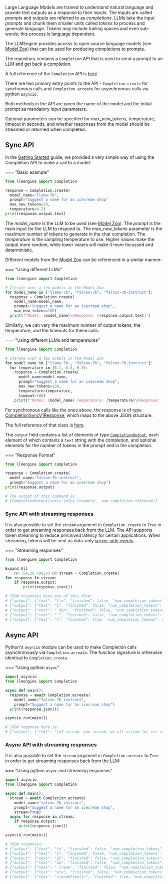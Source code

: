 Large Language Models are trained to understand natural language and provide text outputs as a response to
their inputs. The inputs are called _prompts_ and outputs are referred to as _completions_.
LLMs take the input _prompts_ and chunk them smaller units called _tokens_ to process and generate
language. Tokens may include trailing spaces and even sub-words; this process is language dependent.

The LLMEngine provides access to open source language models (see [Model Zoo](../../model_zoo)) that can be used for producing completions to prompts.

The repository contains a `Completion` API that is used to send a prompt to an LLM and get back a completion.

A full reference of the `Completion` API is [here](/api/python_client/#llmengine.Completion)

There are two primary entry points to the API - `Completion.create` for synchronous calls and `Completion.acreate` for asynchronous calls via python `asyncio`.

Both methods in the API are given the name of the model and the initial prompt as mandatory input parameters.

Optional parameters can be specified for max_new_tokens, temperature, timeout in seconds, and whether responses from the model should be streamed or returned when completed.

## Sync API

In the [Getting Started](../../getting_started) guide, we provided a very simple way of using the Completion API to make a call to a model:

=== "Basic example"

```py
from llmengine import Completion

response = Completion.create(
  model_name="llama-7b",
  prompt="Suggest a name for an icecream shop"
  max_new_tokens=10,
  temperature=0.2)
print(response.output.text)
```

The _model_name_ is the LLM to be used (see [Model Zoo](../../model_zoo)).
The _prompt_ is the main input for the LLM to respond to.
The _max_new_tokens_ parameter is the maximum number of tokens to generate in the chat completion.
The _temperature_ is the sampling temperature to use. Higher values make the output more random, while lower values will make it more focussed and deterministic.

Different models from the [Model Zoo](../../model_zoo) can be referenced in a similar manner:

=== "Using different LLMs"

```py
from llmengine import Completion

# Iterate over a few models in the Model Zoo
for model_name in ["llama-7b", "falcon-7b", "falcon-7b-instruct"]:
  response = Completion.create(
    model_name=model_name,
    prompt="Suggest a name for an icecream shop",
    max_new_tokens=100)
  print(f"Model: {model_name}\nResponse: {response.output.text}")
```

Similarly, we can vary the maximum number of output tokens, the temperature, and the timeouts for these calls:

=== "Using different LLMs and temperatures"

```py
from llmengine import Completion

# Iterate over a few models in the Model Zoo
for model_name in ["llama-7b", "falcon-7b", "falcon-7b-instruct"]:
  for temperature in [0.1, 0.5, 0.9]:
    response = Completion.create(
      model_name=model_name,
      prompt="Suggest a name for an icecream shop",
      max_new_tokens=100,
      temperature=temperature,
      timeout=100)
    print(f"Model: {model_name} Temperature: {temperature}\nResponse: {response.output.text}")
```

For synchronous calls like the ones above, the response is of type [CompletionSyncV1Response](../../api/python_client/#llmengine.CompletionSyncV1Response), which maps to the above JSON structure.

The full reference of that class is [here](/api/python_client/#llmengine.CompletionSyncV1Response).

The `output` field contains a list of elements of type [`CompletionOutput`](/api/python_client/#llmengine.CompletionOutput), each element of which contains a `text` string with the completion, and optional elements for the number of tokens in the prompt and in the completion.

=== "Response Format"

```py
from llmengine import Completion

response = Completion.create(
  model_name="falcon-7b-instruct",
  prompt="Suggest a name for an icecream shop")
print(response.output)

# The output of this command is
# [CompletionOutput(text='\nIcy Creamery', num_completion_tokens=6)]
```

### Sync API with streaming responses

It is also possible to set the `stream` argument in `Completion.create` to `True` in order to get streaming responses back from the LLM. The API supports token streaming to reduce _perceived_ latency for certain applications. When streaming, tokens will be sent as data-only [server-side events](https://developer.mozilla.org/en-US/docs/Web/API/Server-sent_events/Using_server-sent_events#event_stream_format).

=== "Streaming responses"

```python
from llmengine import Completion

Expand All
	@@ -54,30 +99,63 @@ stream = Completion.create(
for response in stream:
    if response.output:
        print(response.json())

# JSON responses here are of this form:
# {"output": {"text": "\\n", "finished": false, "num_completion_tokens": 1 }}
# {"output": {"text": "I", "finished": false, "num_completion_tokens": 2 }}
# {"output": {"text": " don", "finished": false, "num_completion_tokens": 3 }}
# {"output": {"text": "’", "finished": false, "num_completion_tokens": 4 }}
# {"output": {"text": "t", "finished": true, "num_completion_tokens": 5 }}
```

## Async API

Python's `asyncio` module can be used to make Completion calls asynchronously via `Completion.acreate`. The function signature is otherwise identical to `Completion.create`.

=== "Using python `async`"

```python
import asyncio
from llmengine import Completion

async def main():
  response = await Completion.acreate(
    model_name="falcon-7b-instruct",
    prompt="Suggest a name for an icecream shop")
  print(response.json())

asyncio.run(main())

# JSON response here is:
# {"output": {"text": "\nI scream, you scream, we all scream for ice cream!", "num_completion_tokens": 15}}
```

### Async API with streaming responses

It is also possible to set the `stream` argument in `Completion.acreate` to `True` in order to get streaming responses back from the LLM:

=== "Using python `async` and streaming responses"

```python
import asyncio
from llmengine import Completion

async def main():
  stream = await Completion.acreate(
    model_name="falcon-7b-instruct",
    prompt="Suggest a name for an icecream shop",
    stream=True)
  async for response in stream:
    if response.output:
      print(response.json())

asyncio.run(main())

# JSON responses:
# {"output": {"text": "\n", "finished": false, "num_completion_tokens": 1}}
# {"output": {"text": "I", "finished": false, "num_completion_tokens": 2}}
# {"output": {"text": "gl", "finished": false, "num_completion_tokens": 3}}
# {"output": {"text": "oo", "finished": false, "num_completion_tokens": 4}}
# {"output": {"text": " Cream", "finished": false, "num_completion_tokens": 5}}
# {"output": {"text": "ery", "finished": false, "num_completion_tokens": 6}}
# {"output": {"text": "<|endoftext|>", "finished": true, "num_completion_tokens": 7}}
```
